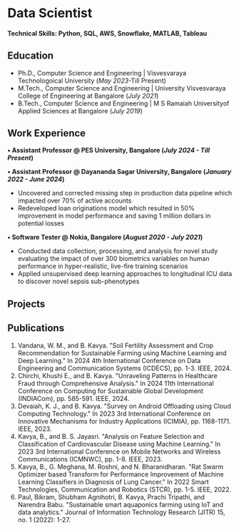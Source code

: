 # Data Scientist

#### Technical Skills: Python, SQL, AWS, Snowflake, MATLAB, Tableau

## Education
- Ph.D., Computer Science and Engineering | Visvesvaraya Technologoical University (_May 2023_-Till Present)								       		
- M.Tech., Computer Science and Engineering	| University Visvesvaraya College of Engineering at Bangalore (_July 2021_)	 			        		
- B.Tech., Computer Science and Engineering | M S Ramaiah Universityof Applied Sciences at Bangalore (_July 2019_)

## Work Experience
**•	Assistant Professor @ PES University, Bangalore (_July 2024 - Till Present_)**

**•	Assistant Professor @ Dayananda Sagar University, Bangalore (_January 2022 - June 2024_)**
- Uncovered and corrected missing step in production data pipeline which impacted over 70% of active accounts
- Redeveloped loan originations model which resulted in 50% improvement in model performance and saving 1 million dollars in potential losses

**•	Software Tester @ Nokia, Bangalore (_August 2020 - July 2021_)**
- Conducted data collection, processing, and analysis for novel study evaluating the impact of over 300 biometrics variables on human performance in hyper-realistic, live-fire training scenarios
- Applied unsupervised deep learning approaches to longitudinal ICU data to discover novel sepsis sub-phenotypes

## Projects

## Publications
1. Vandana, W. M., and B. Kavya. "Soil Fertility Assessment and Crop Recommendation for Sustainable Farming using Machine Learning and Deep Learning." In 2024 4th International Conference on Data Engineering and Communication Systems (ICDECS), pp. 1-3. IEEE, 2024.
2. Chirchi, Khushi E., and B. Kavya. "Unraveling Patterns in Healthcare Fraud through Comprehensive Analysis." In 2024 11th International Conference on Computing for Sustainable Global Development (INDIACom), pp. 585-591. IEEE, 2024.
3. Devaiah, K. J., and B. Kavya. "Survey on Android Offloading using Cloud Computing Technology." In 2023 3rd International Conference on Innovative Mechanisms for Industry Applications (ICIMIA), pp. 1168-1171. IEEE, 2023.
4. Kavya, B., and B. S. Jayasri. "Analysis on Feature Selection and Classification of Cardiovascular Disease using Machine Learning." In 2023 3rd International Conference on Mobile Networks and Wireless Communications (ICMNWC), pp. 1-8. IEEE, 2023.
5. Kavya, B., G. Meghana, M. Roshni, and N. Bharanidharan. "Rat Swarm Optimizer based Transform for Performance Improvement of Machine Learning Classifiers in Diagnosis of Lung Cancer." In 2022 Smart Technologies, Communication and Robotics (STCR), pp. 1-5. IEEE, 2022.
6. Paul, Bikram, Shubham Agnihotri, B. Kavya, Prachi Tripathi, and Narendra Babu. "Sustainable smart aquaponics farming using IoT and data analytics." Journal of Information Technology Research (JITR) 15, no. 1 (2022): 1-27.
